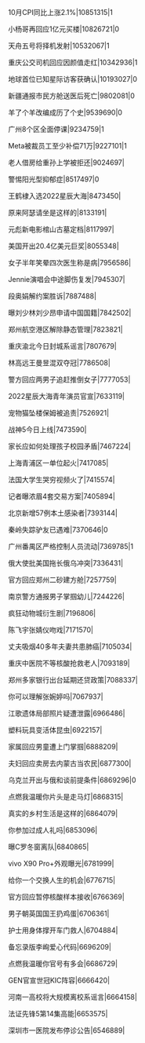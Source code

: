 10月CPI同比上涨2.1%|10851315|1

小杨哥再回应1亿元买楼|10826721|0

天舟五号将择机发射|10532067|1

重庆公交司机回应因颜值走红|10342936|1

地球首位已知星际访客获确认|10193027|0

新疆通报市民方舱送医后死亡|9802081|0

羊了个羊改编成历了个史|9539690|0

广州8个区全面停课|9234759|1

Meta被裁员工至少补偿71万|9227101|1

老人借房给重孙上学被拒还|9024697|

警惕阳光型抑郁症|8517497|0

王鹤棣入选2022星辰大海|8473450|

原来阿瑟请坐是这样的|8133191|

元彪新电影棺山古墓定档|8117997|

美国开出20.4亿美元巨奖|8055348|

女子半年笑晕四次医生称是病|7956586|

Jennie演唱会中途脚伤复发|7945307|

段奥娟解约案胜诉|7887488|

曝刘少林刘少昂申请中国国籍|7842502|

郑州航空港区解除静态管理|7823821|

重庆渝北今日封城系谣言|7807679|

林高远王曼昱混双夺冠|7786508|

警方回应两男子追赶推倒女子|7777053|

2022星辰大海青年演员官宣|7633119|

宠物猫坠楼保姆被追责|7526921|

战神5今日上线|7473590|

家长应如何处理孩子校园矛盾|7467224|

上海青浦区一单位起火|7417085|

法国大学生哭穷视频火了|7415574|

记者曝浓眉4套交易方案|7405894|

北京新增57例本土感染者|7393144|

秦岭失踪驴友已遇难|7370646|0

广州番禺区严格控制人员流动|7369785|1

俄大使批美国拖长俄乌冲突|7336431|

官方回应郑州二砂建方舱|7257759|

南京警方通报男子掌掴幼儿|7244226|

疯狂动物城衍生剧|7196806|

陈飞宇张婧仪吻戏|7171570|

丈夫吸烟40多年夫妻共患肺癌|7105034|

重庆中医院不等核酸抢救老人|7093189|

郑州多家银行出台延期还贷政策|7088337|

你可以理解张婉婷吗|7067937|

江歌遗体局部照片疑遭泄露|6966486|

塑料玩具变活体昆虫|6922157|

家属回应男童遭上门掌掴|6888209|

夫妇回应卖房去内蒙古当农民|6877300|

乌克兰开出与俄和谈前提条件|6869296|0

点燃我温暖你片头是走马灯|6868315|

真实的乡村生活是这样的|6864079|

你参加过成人礼吗|6853096|

曝C罗冬窗离队|6840865|

vivo X90 Pro+外观曝光|6781999|

给你一个交换人生的机会|6776715|

官方回应暂停核酸样本接收|6766369|

男子朝英国国王扔鸡蛋|6706361|

护士用身体撑开车门救人|6704884|

备忘录版李峋爱心代码|6696209|

点燃我温暖你官号有多会|6686729|

GEN官宣世冠KIC阵容|6666420|

河南一高校将大规模离校系谣言|6664158|

法证先锋5第14集高能|6653575|

深圳市一医院发布停诊公告|6546889|

